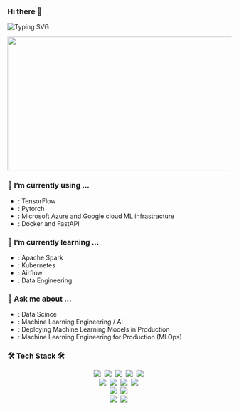### Hi there 👋
![Typing SVG](https://readme-typing-svg.demolab.com/?lines=Welcome+to+my+github+repo!;I+am+a+developer;My+passion+is+deep+learning;)

<div align="center">
  <img src="https://media.giphy.com/media/dWesBcTLavkZuG35MI/giphy.gif" width="600" height="300"/>
</div>

### 🔭 I’m currently using ...

   - : TensorFlow
   - : Pytorch
   - : Microsoft Azure and Google cloud ML infrastracture
   - : Docker and FastAPI

### 🌱 I’m currently learning ...

   - : Apache Spark
   - : Kubernetes
   - : Airflow
   - : Data Engineering
    
### 💬 Ask me about ...
 
   - : Data Scince
   - : Machine Learning Engineering / AI
   - : Deploying Machine Learning Models in Production
   - : Machine Learning Engineering for Production (MLOps)


### 🛠 Tech Stack 🛠
<p align="center">
  <img src="https://img.shields.io/badge/Python-3766AB?style=flat-square&logo=Python&logoColor=white"/></a>&nbsp 
  <img src="https://img.shields.io/badge/C++-00599C?style=flat-square&logo=C%2B%2B&logoColor=white"/></a>&nbsp 
  <img src="https://img.shields.io/badge/C-A8B9CC?style=flat-square&logo=C&logoColor=white"/></a>&nbsp 
  <img src="https://img.shields.io/badge/Java-007396?style=flat-square&logo=Java&logoColor=white"/></a>&nbsp 
  <img src="https://img.shields.io/badge/Scala-DC322F?style=flat-square&logo=Scala&logoColor=white"/></a>&nbsp 
  <br>
  <img src="https://img.shields.io/badge/Hadoop-66CCFF?style=flat-square&logo=Apache%20Hadoop&logoColor=white"/></a>&nbsp 
  <img src="https://img.shields.io/badge/Spark-E25A1C?style=flat-square&logo=Apache%20Spark&logoColor=white"/></a>&nbsp 
  <img src="https://img.shields.io/badge/Hive-FDEE21?style=flat-square&logo=Apache%20Hive&logoColor=white"/></a>&nbsp 
  <img src="https://img.shields.io/badge/Airflow-017CEE?style=flat-square&logo=apacheairflow&logoColor=white"/></a>&nbsp
  <br>
  <img src="https://img.shields.io/badge/TensorFlow-FF6F00?style=flat-square&logo=TensorFlow&logoColor=white"/></a>&nbsp 
  <img src="https://img.shields.io/badge/PyTorch-EE4C2C?style=flat-square&logo=PyTorch&logoColor=white"/></a>&nbsp 
  <br>
  <img src="https://img.shields.io/badge/Docker-2496ED?style=flat-square&logo=docker&logoColor=black"/></a>&nbsp
  <img src="https://img.shields.io/badge/Kubernetes-326CE5?style=flat-square&logo=kubernetes&logoColor=black"/></a>&nbsp
</p>
<!--
**Isaakkamau/Isaakkamau** is a ✨ _special_ ✨ repository because its `README.md` (this file) appears on your GitHub profile.

Here are some ideas to get you started:

- 🔭 I’m currently working on ...
- 🌱 I’m currently learning ...
- 👯 I’m looking to collaborate on ...
- 🤔 I’m looking for help with ...
- 💬 Ask me about ...
- 📫 How to reach me: ...
- 😄 Pronouns: ...
- ⚡ Fun fact: ...
-->

